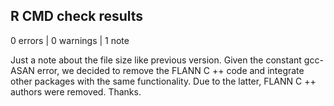 ## R CMD check results

0 errors | 0 warnings | 1 note

Just a note about the file size like previous version. Given the constant gcc-ASAN
error, we decided to remove the FLANN C ++ code and integrate other packages 
with the same functionality. Due to the latter, FLANN C ++ authors were removed. 
Thanks.
